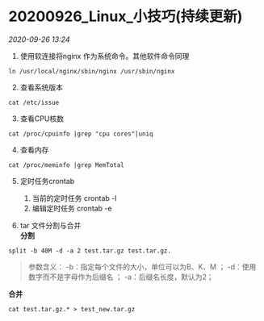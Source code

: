 # 20200926_Linux_小技巧(持续更新)

_2020-09-26_ _13:24_ 

1. 使用软连接将nginx 作为系统命令。其他软件命令同理
```
ln /usr/local/nginx/sbin/nginx /usr/sbin/nginx
```

2. 查看系统版本

```
cat /etc/issue
```

3. 查看CPU核数
```
cat /proc/cpuinfo |grep "cpu cores"|uniq
```

4. 查看内存
```
cat /proc/meminfo |grep MemTotal
```

5. 定时任务crontab
    1. 当前的定时任务 crontab -l
    2. 编辑定时任务 crontab -e

6. tar 文件分割与合并  
**分割**
```
split -b 40M -d -a 2 test.tar.gz test.tar.gz.
```
> 参数含义：
> -b：指定每个文件的大小，单位可以为B、K、M ；
> -d：使用数字而不是字母作为后缀名 ；
> -a：后缀名长度，默认为2；

**合并**
```
cat test.tar.gz.* > test_new.tar.gz
```
